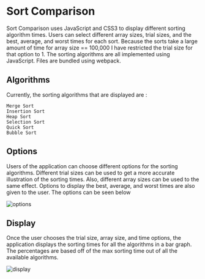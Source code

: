 # Sort Comparison

Sort Comparison uses JavaScript and CSS3 to display different sorting algorithm times.  Users can select different array sizes, trial sizes, and the best, average, and worst times for each sort.  Because the sorts take a large amount of time for array size == 100,000 I have restricted the trial size for that option to 1.  The sorting algorithms are all implemented using JavaScript.  Files are bundled using webpack.

## Algorithms
Currently, the sorting algorithms that are displayed are :
```
Merge Sort
Insertion Sort
Heap Sort
Selection Sort
Quick Sort
Bubble Sort
```

## Options
Users of the application can choose different options for the sorting algorithms.  Different trial sizes can be used to get a more accurate illustration of the sorting times.  Also, different array sizes can be used to the same effect.  Options to display the best, average, and worst times are also given to the user.  The options can be seen below

![options](https://github.com/jordvnkm/fitnessApp/blob/master/docs/options.png)


## Display
Once the user chooses the trial size, array size, and time options, the application displays the sorting times for all the algorithms in a bar graph.  The percentages are based off of the max sorting time out of all the available algorithms.

![display](https://github.com/jordvnkm/fitnessApp/blob/master/docs/display.png)
